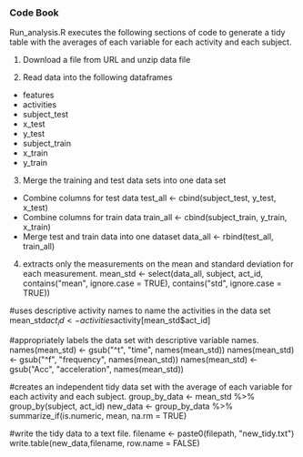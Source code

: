 ### Code Book ###

Run_analysis.R executes the following sections of code to generate a tidy table with the averages of each variable for each activity and each subject. 

1. Download a file from URL and unzip data file

2. Read data into the following dataframes
  - features
  - activities
  - subject_test
  - x_test
  - y_test
  - subject_train
  - x_train
  - y_train

3. Merge the training and test data sets into one data set
  - Combine columns for test data
  test_all <- cbind(subject_test, y_test, x_test)
  - Combine columns for train data
  train_all <- cbind(subject_train, y_train, x_train)
  - Merge test and train data into one dataset
  data_all <- rbind(test_all, train_all)

4. extracts only the measurements on the mean and standard deviation for each measurement. 
mean_std <- select(data_all, subject, act_id, contains("mean", ignore.case = TRUE), contains("std", ignore.case = TRUE))

#uses descriptive activity names to name the activities in the data set
mean_std$act_id <- activities$activity[mean_std$act_id]

#appropriately labels the data set with descriptive variable names. 
names(mean_std) <- gsub("^t", "time", names(mean_std))
names(mean_std) <- gsub("^f", "frequency", names(mean_std))
names(mean_std) <- gsub("Acc", "acceleration", names(mean_std))

#creates an independent tidy data set with the average of each variable for each activity and each subject.
group_by_data <- mean_std %>% group_by(subject, act_id)
new_data <- group_by_data %>% summarize_if(is.numeric, mean, na.rm = TRUE) 
      
#write the tidy data to a text file.
filename <- paste0(filepath, "new_tidy.txt")
write.table(new_data,filename, row.name = FALSE)

